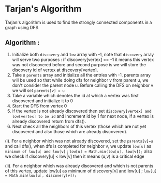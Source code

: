 # Tarjan's Algorithm
Tarjan's algorithm is used to find the strongly connected components in a graph using DFS.

## Algorithm :
1. Initialize both `discovery` and `low` array with -1, note that `discovery` array will serve two purposes : if discovery[vertex] == -1 it means this vertex was not discovered before and second purpose is we will store the discovery id of vertex at discovery[vertex].
2. Take a `parents` array and initialize all the entries with -1. parents array will be used so that while doing dfs for neighbor v from parent u, we don't consider the parent node u. Before calling the DFS on neighbor v we will set `parents[v] = u`
3. Take a variable which denotes the id at which a vertex was first discovered and initialize it to 0
4. Start the DFS from vertex 0
5. If the vertex is not already discovered then set `discovery[vertex] and low[vertex] to be id` and increment id by 1 for next node, if a vertex is already discovered return from dfs().
6. Next check all the neighbors of this vertex (those which are not yet discovered and also those which are already discovered).
 
  (i). For a neighbor which was not already discovered, set the `parents[v]=u` and call dfs(), when dfs is completed for neighbor v, we update `low[u]` as `minimum of low[u] and low[v]` ; `low[u] = Math.min(low[u], low[v]);` also we check if discovery[u] < low[v] then it means (u,v) is a critical edge
  
  (ii). For a neighbor which was already discovered and which is not parents of this vertex, update low[u] as minimum of discovery[v] and low[u] ; `low[u] = Math.min(low[u], discovery[v]);`
  
  


